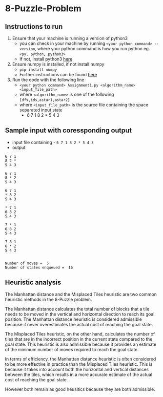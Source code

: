 # 8-Puzzle-Problem
## Instructions to run
1. Ensure that your machine is running a version of python3
   * you can check in your machine by running `<your python command> --version`, where your python command is how you run python eg. `<py, python, python3>`
   * If not, install python3 [here](https://www.python.org/downloads/)
2. Ensure numpy is installed, if not install numpy
   * `pip install numpy`
   * Further instructions can be found [here](https://numpy.org/install/)
3. Run the code with the following line
   * `<your python command> Assignment1.py <algorithm_name> <input_file_path>`
   * where `<algorithm_name>` is one of the following `[dfs,ids,astar1,astar2]`
   * where `<input_file_path>` is the source file  containing the space separated input state
     * 6 7 1 8 2 * 5 4 3 
  ## Sample input with coressponding output
  * input file containing - 
```6 7 1 8 2 * 5 4 3```
  * output
```
6 7 1
8 2 *
5 4 3

6 7 1
8 * 2
5 4 3

6 7 1
* 8 2
5 4 3

* 7 1
6 8 2
5 4 3

7 * 1
6 8 2
5 4 3

7 8 1
6 * 2
5 4 3


Number of moves =  5
Number of states enqueued =  16
```
## Heuristic analysis
The Manhattan distance and the Misplaced Tiles heuristic are two common heuristic methods in the 8-Puzzle problem.

The Manhattan distance calculates the total number of blocks that a tile needs to be moved in the vertical and horizontal direction to reach its goal position. The Manhattan distance heuristic is considered admissible because it never overestimates the actual cost of reaching the goal state.

The Misplaced Tiles heuristic, on the other hand, calculates the number of tiles that are in the incorrect position in the current state compared to the goal state. This heuristic is also admissible because it provides an estimate of the minimum number of moves required to reach the goal state.

In terms of efficiency, the Manhattan distance heuristic is often considered to be more effective in practice than the Misplaced Tiles heuristic. This is because it takes into account both the horizontal and vertical distances between the tiles, which results in a more accurate estimate of the actual cost of reaching the goal state.

However both remain as good heusitics because they are both admissible.
